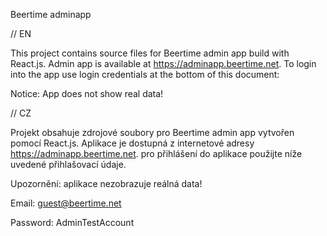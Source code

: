 Beertime adminapp

// EN

This project contains source files for Beertime admin app build with React.js. Admin app is available at https://adminapp.beertime.net. To login into the app use login credentials at the bottom of this document:

Notice: App does not show real data!

// CZ

Projekt obsahuje zdrojové soubory pro Beertime admin app vytvořen pomocí React.js. Aplikace je dostupná z internetové adresy https://adminapp.beertime.net. pro přihlášení do aplikace použijte níže uvedené přihlašovací údaje.

Upozornění: aplikace nezobrazuje reálná data!

Email: guest@beertime.net

Password: AdminTestAccount
